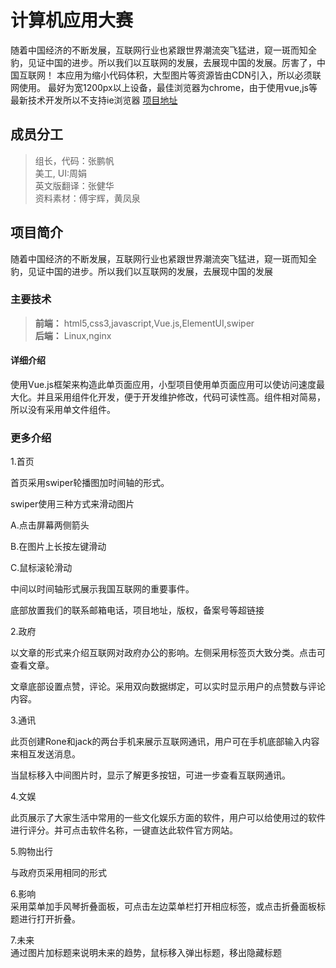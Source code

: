 # 计算机应用大赛
 随着中国经济的不断发展，互联网行业也紧跟世界潮流突飞猛进，窥一斑而知全豹，见证中国的进步。所以我们以互联网的发展，去展现中国的发展。厉害了，中国互联网！
 本应用为缩小代码体积，大型图片等资源皆由CDN引入，所以必须联网使用。
 最好为宽1200px以上设备，最佳浏览器为chrome，由于使用vue,js等最新技术开发所以不支持ie浏览器
[项目地址](http://zhangpengfan.xyz/internet)
## 成员分工
>组长，代码：张鹏帆   
   美工, UI:周娟   
   英文版翻译：张健华   
   资料素材：傅宇辉，黄凤泉   
## 项目简介
随着中国经济的不断发展，互联网行业也紧跟世界潮流突飞猛进，窥一斑而知全豹，见证中国的进步。所以我们以互联网的发展，去展现中国的发展    
### 主要技术   
 >**前端：** html5,css3,javascript,Vue.js,ElementUI,swiper   
    **后端：** Linux,nginx   
#### 详细介绍    
 使用Vue.js框架来构造此单页面应用，小型项目使用单页面应用可以使访问速度最大化。并且采用组件化开发，便于开发维护修改，代码可读性高。组件相对简易，所以没有采用单文件组件。     
 
### 更多介绍     
 
1.首页    

  首页采用swiper轮播图加时间轴的形式。    
  
  swiper使用三种方式来滑动图片    
  
A.点击屏幕两侧箭头    
 
B.在图片上长按左键滑动    

C.鼠标滚轮滑动   

  中间以时间轴形式展示我国互联网的重要事件。   
  
  底部放置我们的联系邮箱电话，项目地址，版权，备案号等超链接   
  
2.政府   

   以文章的形式来介绍互联网对政府办公的影响。左侧采用标签页大致分类。点击可查看文章。   
   
文章底部设置点赞，评论。采用双向数据绑定，可以实时显示用户的点赞数与评论内容。   

3.通讯   

   此页创建Rone和jack的两台手机来展示互联网通讯，用户可在手机底部输入内容来相互发送消息。   
   
 当鼠标移入中间图片时，显示了解更多按钮，可进一步查看互联网通讯。   
 
4.文娱   

   此页展示了大家生活中常用的一些文化娱乐方面的软件，用户可以给使用过的软件进行评分。并可点击软件名称，一键直达此软件官方网站。   
   
5.购物出行   

  与政府页采用相同的形式   
  
6.影响   
  采用菜单加手风琴折叠面板，可点击左边菜单栏打开相应标签，或点击折叠面板标题进行打开折叠。    
     
7.未来      
  通过图片加标题来说明未来的趋势，鼠标移入弹出标题，移出隐藏标题

  

